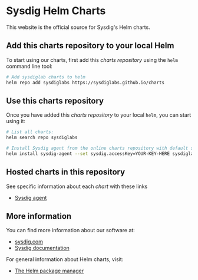# Sysdig Helm Charts

This website is the official source for Sysdig's Helm charts.


## Add this charts repository to your local Helm

To start using our charts, first add this _charts repository_ using the `helm` command line tool:

```bash
# Add sysdiglab charts to helm
helm repo add sysdiglabs https://sysdiglabs.github.io/charts
```


## Use this charts repository

Once you have added this _charts repository_ to your local `helm`, you can start using it:

```bash
# List all charts:
helm search repo sysdiglabs

# Install Sysdig agent from the online charts repository with default settings using:
helm install sysdig-agent --set sysdig.accessKey=YOUR-KEY-HERE sysdiglabs/sysdig
```


## Hosted charts in this repository

See specific information about each _chart_ with these links
* [Sysdig agent](./charts/sysdig/README.md)


## More information

You can find more information about our software at:
* [sysdig.com](https://sysdig.com/)
* [Sysdig documentation](https://docs.sysdig.com/)

For general information about Helm charts, visit:
* [The Helm package manager](https://helm.sh/)
